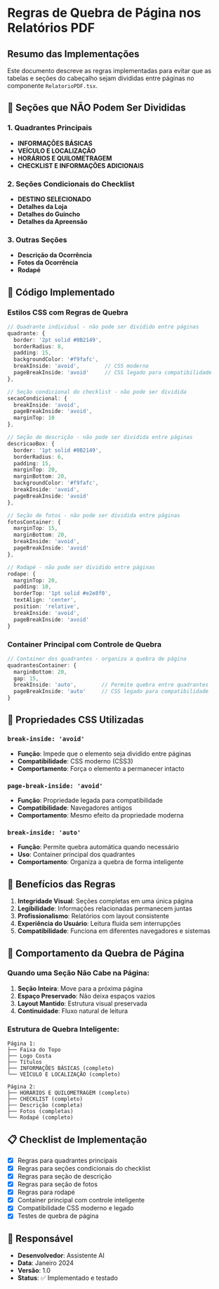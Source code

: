 # Regras de Quebra de Página nos Relatórios PDF

## Resumo das Implementações

Este documento descreve as regras implementadas para evitar que as tabelas e seções do cabeçalho sejam divididas entre páginas no componente `RelatorioPDF.tsx`.

## 🚫 Seções que NÃO Podem Ser Divididas

### 1. Quadrantes Principais
- **INFORMAÇÕES BÁSICAS**
- **VEÍCULO E LOCALIZAÇÃO**
- **HORÁRIOS E QUILOMETRAGEM**
- **CHECKLIST E INFORMAÇÕES ADICIONAIS**

### 2. Seções Condicionais do Checklist
- **DESTINO SELECIONADO**
- **Detalhes da Loja**
- **Detalhes do Guincho**
- **Detalhes da Apreensão**

### 3. Outras Seções
- **Descrição da Ocorrência**
- **Fotos da Ocorrência**
- **Rodapé**

## 🔧 Código Implementado

### Estilos CSS com Regras de Quebra

```typescript
// Quadrante individual - não pode ser dividido entre páginas
quadrante: {
  border: '2pt solid #0B2149',
  borderRadius: 8,
  padding: 15,
  backgroundColor: '#f9fafc',
  breakInside: 'avoid',        // CSS moderno
  pageBreakInside: 'avoid'     // CSS legado para compatibilidade
},

// Seção condicional do checklist - não pode ser dividida
secaoCondicional: {
  breakInside: 'avoid',
  pageBreakInside: 'avoid',
  marginTop: 10
},

// Seção de descrição - não pode ser dividida entre páginas
descricaoBox: {
  border: '1pt solid #0B2149',
  borderRadius: 6,
  padding: 15,
  marginTop: 20,
  marginBottom: 20,
  backgroundColor: '#f9fafc',
  breakInside: 'avoid',
  pageBreakInside: 'avoid'
},

// Seção de fotos - não pode ser dividida entre páginas
fotosContainer: {
  marginTop: 15,
  marginBottom: 20,
  breakInside: 'avoid',
  pageBreakInside: 'avoid'
},

// Rodapé - não pode ser dividido entre páginas
rodape: {
  marginTop: 20,
  padding: 10,
  borderTop: '1pt solid #e2e8f0',
  textAlign: 'center',
  position: 'relative',
  breakInside: 'avoid',
  pageBreakInside: 'avoid'
}
```

### Container Principal com Controle de Quebra

```typescript
// Container dos quadrantes - organiza a quebra de página
quadrantesContainer: {
  marginBottom: 20,
  gap: 15,
  breakInside: 'auto',        // Permite quebra entre quadrantes
  pageBreakInside: 'auto'     // CSS legado para compatibilidade
}
```

## 📱 Propriedades CSS Utilizadas

### `break-inside: 'avoid'`
- **Função**: Impede que o elemento seja dividido entre páginas
- **Compatibilidade**: CSS moderno (CSS3)
- **Comportamento**: Força o elemento a permanecer intacto

### `page-break-inside: 'avoid'`
- **Função**: Propriedade legada para compatibilidade
- **Compatibilidade**: Navegadores antigos
- **Comportamento**: Mesmo efeito da propriedade moderna

### `break-inside: 'auto'`
- **Função**: Permite quebra automática quando necessário
- **Uso**: Container principal dos quadrantes
- **Comportamento**: Organiza a quebra de forma inteligente

## 🎯 Benefícios das Regras

1. **Integridade Visual**: Seções completas em uma única página
2. **Legibilidade**: Informações relacionadas permanecem juntas
3. **Profissionalismo**: Relatórios com layout consistente
4. **Experiência do Usuário**: Leitura fluida sem interrupções
5. **Compatibilidade**: Funciona em diferentes navegadores e sistemas

## 🔄 Comportamento da Quebra de Página

### Quando uma Seção Não Cabe na Página:
1. **Seção Inteira**: Move para a próxima página
2. **Espaço Preservado**: Não deixa espaços vazios
3. **Layout Mantido**: Estrutura visual preservada
4. **Continuidade**: Fluxo natural de leitura

### Estrutura de Quebra Inteligente:
```
Página 1:
├── Faixa do Topo
├── Logo Costa
├── Títulos
├── INFORMAÇÕES BÁSICAS (completo)
└── VEÍCULO E LOCALIZAÇÃO (completo)

Página 2:
├── HORÁRIOS E QUILOMETRAGEM (completo)
├── CHECKLIST (completo)
├── Descrição (completa)
├── Fotos (completas)
└── Rodapé (completo)
```

## 📋 Checklist de Implementação

- [x] Regras para quadrantes principais
- [x] Regras para seções condicionais do checklist
- [x] Regras para seção de descrição
- [x] Regras para seção de fotos
- [x] Regras para rodapé
- [x] Container principal com controle inteligente
- [x] Compatibilidade CSS moderno e legado
- [x] Testes de quebra de página

## 👥 Responsável

- **Desenvolvedor**: Assistente AI
- **Data**: Janeiro 2024
- **Versão**: 1.0
- **Status**: ✅ Implementado e testado





